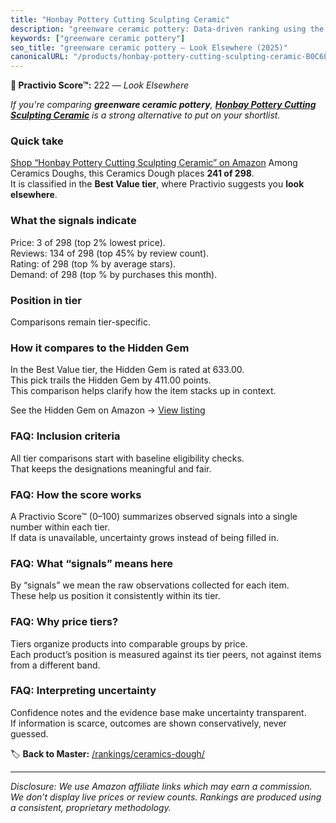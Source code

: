 ```yaml
---
title: "Honbay Pottery Cutting Sculpting Ceramic"
description: "greenware ceramic pottery: Data-driven ranking using the Practivio Score™. Positioned by quality, value, demand, findability, momentum."
keywords: ["greenware ceramic pottery"]
seo_title: "greenware ceramic pottery — Look Elsewhere (2025)"
canonicalURL: "/products/honbay-pottery-cutting-sculpting-ceramic-B0C6LKD9XW/"
---
```


**🚫 Practivio Score™:** 222 — _Look Elsewhere_


*If you're comparing **greenware ceramic pottery**, **[Honbay Pottery Cutting Sculpting Ceramic](https://www.amazon.com/dp/B0C6LKD9XW?tag=practivio-20)** is a strong alternative to put on your shortlist.*
### Quick take
[Shop “Honbay Pottery Cutting Sculpting Ceramic” on Amazon](https://www.amazon.com/dp/B0C6LKD9XW?tag=practivio-20)
Among Ceramics Doughs, this Ceramics Dough places **241 of 298**.  
It is classified in the **Best Value tier**, where Practivio suggests you **look elsewhere**.

### What the signals indicate
Price: 3 of 298 (top 2% lowest price).  
Reviews: 134 of 298 (top 45% by review count).  
Rating:  of 298 (top % by average stars).  
Demand:  of 298 (top % by purchases this month).

### Position in tier
Comparisons remain tier-specific.

### How it compares to the Hidden Gem
In the Best Value tier, the Hidden Gem is rated at 633.00.  
This pick trails the Hidden Gem by 411.00 points.  
This comparison helps clarify how the item stacks up in context.  

See the Hidden Gem on Amazon → [View listing](https://www.amazon.com/dp/B001HZJNE6?tag=practivio-20)

### FAQ: Inclusion criteria
All tier comparisons start with baseline eligibility checks.  
That keeps the designations meaningful and fair.

### FAQ: How the score works
A Practivio Score™ (0–100) summarizes observed signals into a single number within each tier.  
If data is unavailable, uncertainty grows instead of being filled in.

### FAQ: What “signals” means here
By “signals” we mean the raw observations collected for each item.  
These help us position it consistently within its tier.

### FAQ: Why price tiers?
Tiers organize products into comparable groups by price.  
Each product’s position is measured against its tier peers, not against items from a different band.

### FAQ: Interpreting uncertainty
Confidence notes and the evidence base make uncertainty transparent.  
If information is scarce, outcomes are shown conservatively, never guessed.


🏷️ **Back to Master:** [/rankings/ceramics-dough/](/rankings/ceramics-dough/)

---
_Disclosure: We use Amazon affiliate links which may earn a commission. We don’t display live prices or review counts. Rankings are produced using a consistent, proprietary methodology._
